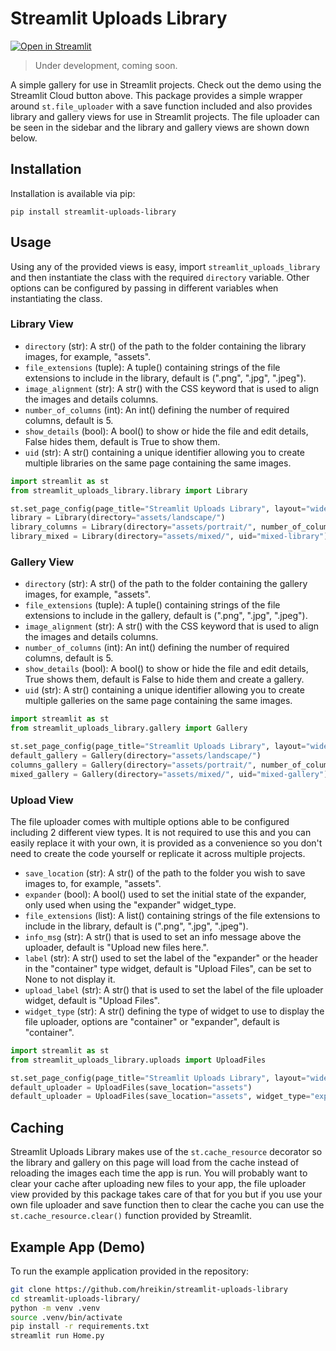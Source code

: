 # Streamlit Uploads Library

[![Open in Streamlit](https://static.streamlit.io/badges/streamlit_badge_black_white.svg)](https://hreikin-streamlit-uploads-library-home-ar6h9h.streamlit.app/)

> Under development, coming soon.

A simple gallery for use in Streamlit projects. Check out the demo using the Streamlit Cloud button above. 
This package provides a simple wrapper around `st.file_uploader` with a save function included and 
also provides library and gallery views for use in Streamlit projects. The file uploader can be seen in 
the sidebar and the library and gallery views are shown down below. 

## Installation

Installation is available via pip:

```
pip install streamlit-uploads-library
```

## Usage

Using any of the provided views is easy, import `streamlit_uploads_library` and then instantiate the class 
with the required `directory` variable. Other options can be configured by passing in different variables 
when instantiating the class.

### Library View

- `directory` (str): A str() of the path to the folder containing the library images, for example, "assets".
- `file_extensions` (tuple): A tuple() containing strings of the file extensions to include in the library, default is (".png", ".jpg", ".jpeg").
- `image_alignment` (str): A str() with the CSS keyword that is used to align the images and details columns.
- `number_of_columns` (int): An int() defining the number of required columns, default is 5.
- `show_details` (bool): A bool() to show or hide the file and edit details, False hides them, default is True to show them.
- `uid` (str): A str() containing a unique identifier allowing you to create multiple libraries on the same page containing the same images.

```python
import streamlit as st
from streamlit_uploads_library.library import Library

st.set_page_config(page_title="Streamlit Uploads Library", layout="wide")
library = Library(directory="assets/landscape/")
library_columns = Library(directory="assets/portrait/", number_of_columns=4, uid="library-columns")
library_mixed = Library(directory="assets/mixed/", uid="mixed-library")
```

### Gallery View

- `directory` (str): A str() of the path to the folder containing the gallery images, for example, "assets".
- `file_extensions` (tuple): A tuple() containing strings of the file extensions to include in the gallery, default is (".png", ".jpg", ".jpeg").
- `image_alignment` (str): A str() with the CSS keyword that is used to align the images and details columns.
- `number_of_columns` (int): An int() defining the number of required columns, default is 5.
- `show_details` (bool): A bool() to show or hide the file and edit details, True shows them, default is False to hide them and create a gallery.
- `uid` (str): A str() containing a unique identifier allowing you to create multiple galleries on the same page containing the same images.

```python
import streamlit as st
from streamlit_uploads_library.gallery import Gallery

st.set_page_config(page_title="Streamlit Uploads Library", layout="wide")
default_gallery = Gallery(directory="assets/landscape/")
columns_gallery = Gallery(directory="assets/portrait/", number_of_columns=4, uid="gallery-columns")
mixed_gallery = Gallery(directory="assets/mixed/", uid="mixed-gallery")
```

### Upload View

The file uploader comes with multiple options able to be configured including 2 different view 
types. It is not required to use this and you can easily replace it with your own, it is provided 
as a convenience so you don't need to create the code yourself or replicate it across multiple 
projects.

- `save_location` (str): A str() of the path to the folder you wish to save images to, for example, "assets".
- `expander` (bool): A bool() used to set the initial state of the expander, only used when using the "expander" widget_type.
- `file_extensions` (list): A list() containing strings of the file extensions to include in the library, default is (".png", ".jpg", ".jpeg").
- `info_msg` (str): A str() that is used to set an info message above the uploader, default is "Upload new files here.".
- `label` (str): A str() used to set the label of the "expander" or the header in the "container" type widget, default is "Upload Files", can be set to None to not display it.
- `upload_label` (str): A str() that is used to set the label of the file uploader widget, default is "Upload Files".
- `widget_type` (str): A str() defining the type of widget to use to display the file uploader, options are "container" or "expander", default is "container".

```python
import streamlit as st
from streamlit_uploads_library.uploads import UploadFiles

st.set_page_config(page_title="Streamlit Uploads Library", layout="wide")
default_uploader = UploadFiles(save_location="assets")
default_uploader = UploadFiles(save_location="assets", widget_type="expander")
```

## Caching

Streamlit Uploads Library makes use of the `st.cache_resource` decorator so the library and gallery 
on this page will load from the cache instead of reloading the images each time the app is run. You 
will probably want to clear your cache after uploading new files to your app, the file uploader view 
provided by this package takes care of that for you but if you use your own file uploader and save 
function then to clear the cache you can use the `st.cache_resource.clear()` function provided by 
Streamlit.

## Example App (Demo)

To run the example application provided in the repository:

```bash
git clone https://github.com/hreikin/streamlit-uploads-library
cd streamlit-uploads-library/
python -m venv .venv
source .venv/bin/activate
pip install -r requirements.txt
streamlit run Home.py
```